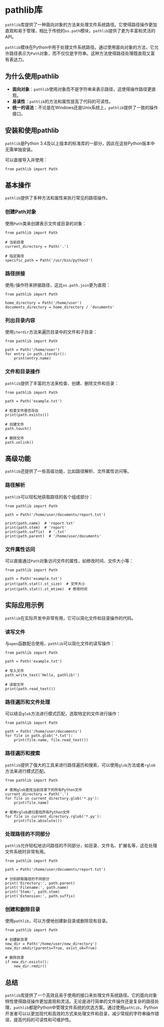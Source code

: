 # **pathlib库**

`pathlib`库提供了一种面向对象的方法来处理文件系统路径。它使得路径操作更加直观和易于管理，相比于传统的`os.path`模块，`pathlib`提供了更为丰富和灵活的API。

`pathlib`模块在Python中用于处理文件系统路径。通过使用面向对象的方法，它允许路径表示为`Path`对象，而不仅仅是字符串。这种方法使得路径处理既直观又富有表达力。

## **为什么使用pathlib**

- **面向对象**：`pathlib`使用对象而不是字符串来表示路径，这使得操作路径更直观。
- **易读性**：`pathlib`的方法和属性提高了代码的可读性。
- **统一的语法**：不论是在Windows还是Unix系统上，`pathlib`提供了一致的操作接口。

## **安装和使用pathlib**

`pathlib`是Python 3.4及以上版本的标准库的一部分，因此在这些Python版本中无需单独安装。

可以直接导入并使用：

```
from pathlib import Path
```

## **基本操作**

`pathlib`提供了多种方法和属性来执行常见的路径操作。

### **创建Path对象**

使用`Path`类来创建表示文件或目录的对象：

```
from pathlib import Path

# 当前目录
current_directory = Path('.')

# 指定路径
specific_path = Path('/usr/bin/python3')
```

### **路径拼接**

使用`/`操作符来拼接路径，这比`os.path.join`更为直观：

```
from pathlib import Path

home_directory = Path('/home/user')
documents_directory = home_directory / 'documents'
```

### **列出目录内容**

使用`iterdir`方法来遍历目录中的文件和子目录：

```
from pathlib import Path

path = Path('/home/user')
for entry in path.iterdir():
    print(entry.name)
```

### **文件和目录操作**

`pathlib`提供了丰富的方法来检查、创建、删除文件和目录：

```
from pathlib import Path

path = Path('example.txt')

# 检查文件是否存在
print(path.exists())

# 创建文件
path.touch()

# 删除文件
path.unlink()
```

## **高级功能**

`pathlib`还提供了一些高级功能，比如路径解析、文件属性访问等。

### **路径解析**

`pathlib`可以轻松地获取路径的各个组成部分：

```
from pathlib import Path

path = Path('/home/user/documents/report.txt')

print(path.name)  # 'report.txt'
print(path.stem)  # 'report'
print(path.suffix)  # '.txt'
print(path.parent)  # '/home/user/documents'
```

### **文件属性访问**

可以直接通过`Path`对象访问文件的属性，如修改时间、文件大小等：

```
from pathlib import Path

path = Path('example.txt')
print(path.stat().st_size)  # 文件大小
print(path.stat().st_mtime)  # 修改时间
```

## **实际应用示例**

`pathlib`在实际开发中非常有用，它可以简化文件和目录操作的代码。

### **读写文件**

与`open`函数配合使用，`pathlib`可以简化文件的读写操作：

```
from pathlib import Path

path = Path('example.txt')

# 写入文件
path.write_text('Hello, pathlib!')

# 读取文件
print(path.read_text())
```

### **路径遍历和文件处理**

可以结合`glob`方法进行模式匹配，选取特定的文件进行操作：

```
from pathlib import Path

path = Path('/home/user/documents')
for file in path.glob('*.txt'):
    print(file.name, file.read_text())
```

### **路径遍历和搜索**

`pathlib`提供了强大的工具来进行路径遍历和搜索，可以使用`glob`方法或者`rglob`方法来进行模式匹配。

```
from pathlib import Path

# 使用glob查找当前目录下的所有Python文件
current_directory = Path('.')
for file in current_directory.glob('*.py'):
    print(file.name)

# 使用rglob递归查找所有Python文件
for file in current_directory.rglob('*.py'):
    print(file.absolute())
```

### **处理路径的不同部分**

`pathlib`允许轻松地访问路径的不同部分，如目录、文件名、扩展名等，这在处理文件系统时非常有用。

```
from pathlib import Path

path = Path('/home/user/documents/report.txt')

# 分别获取路径的不同部分
print('Directory:', path.parent)
print('Filename:', path.name)
print('Stem:', path.stem)
print('Extension:', path.suffix)
```

### **创建和删除目录**

使用`pathlib`，可以方便地创建新目录或删除现有目录。

```
from pathlib import Path

# 创建新目录
new_dir = Path('/home/user/new_directory')
new_dir.mkdir(parents=True, exist_ok=True)

# 删除目录
if new_dir.exists():
    new_dir.rmdir()
```

## **总结**

`pathlib`库提供了一个高效且易于使用的接口来处理文件系统路径。它的面向对象特性使得路径操作更加直观和灵活。无论是进行简单的文件操作还是复杂的路径处理，`pathlib`都是Python中管理文件系统的优选方案。通过使用`pathlib`，Python开发者可以以更加现代和高效的方式来处理文件和目录，减少常规的字符串操作错误，提高代码的可读性和可维护性。